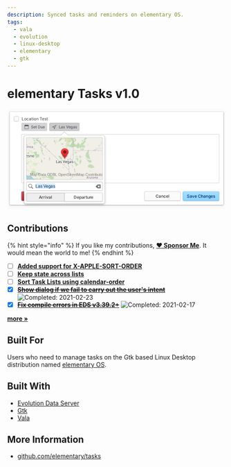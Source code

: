 ```yaml
---
description: Synced tasks and reminders on elementary OS.
tags:
  - vala
  - evolution
  - linux-desktop
  - elementary
  - gtk
---
```


# elementary Tasks v1.0

![elementary Tasks supports location based reminders](../.gitbook/assets/io.elementary.tasks.png)

## Contributions

{% hint style="info" %}
If you like my contributions, [**❤️ Sponsor Me**](https://github.com/sponsors/marbetschar). It would mean the world to me!
{% endhint %}

- [ ] [**Added support for X-APPLE-SORT-ORDER**](https://github.com/elementary/tasks/pull/198)
- [ ] [**Keep state across lists**](https://github.com/elementary/tasks/pull/197)
- [ ] [**Sort Task Lists using calendar-order**](https://github.com/elementary/tasks/pull/192)
- [x] ~~[**Show dialog if we fail to carry out the user's intent**](https://github.com/elementary/tasks/pull/189)~~ ![Completed: 2021-02-23](https://img.shields.io/badge/completed-2021--02--23-lightgrey?style=social)
- [x] ~~[**Fix compile errors in EDS v3.39.2+**](https://github.com/elementary/tasks/pull/193)~~ ![Completed: 2021-02-17](https://img.shields.io/badge/completed-2021--02--17-lightgrey?style=social)

[**more »**](../contributions.md#elementary-tasks)

## Built For

Users who need to manage tasks on the Gtk based Linux Desktop distribution named [elementary OS](https://elementary.io/).

## Built With

* [Evolution Data Server](https://gitlab.gnome.org/GNOME/evolution-data-server)
* [Gtk](https://www.gtk.org/)
* [Vala](https://wiki.gnome.org/Projects/Vala/Tutorial)

## More Information

* [github.com/elementary/tasks](https://github.com/elementary/tasks/)

